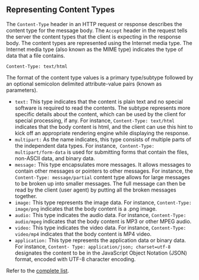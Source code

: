 ## Representing Content Types

The `Content-Type` header in an HTTP request or response describes the content type for the message
body. The `Accept` header in the request tells the server the content types that the client is expecting in
the response body. The content types are represented using the Internet media type. The Internet media
type (also known as the MIME type) indicates the type of data that a file contains.
```
Content-Type: text/html
```
The format of the content
type values is a primary type/subtype followed by an optional semicolon delimited attribute-value
pairs (known as parameters).

- `text:` This type indicates that the content is plain text and no special software is required to read the 
contents. The subtype represents more specific details about the content, which can be used
by the client for special processing, if any. For instance, `Content-Type: text/html` indicates
that the body content is html, and the client can use this hint to kick off an appropriate rendering
engine while displaying the response.
- `multipart:` As the name indicates, this type consists of multiple parts of the independent data
types. For instance,` Content-Type: multipart/form-data` is used for submitting forms that
contain the files, non-ASCII data, and binary data.
- `message:` This type encapsulates more messages. It allows messages to contain other messages
or pointers to other messages. For instance, the `Content-Type: message/partial` content
type allows for large messages to be broken up into smaller messages. The full message can then
be read by the client (user agent) by putting all the broken messages together.
- `image:` This type represents the image data. For instance, `Content-Type: image/png` indicates
that the body content is a .png image.
- `audio:` This type indicates the audio data. For instance, `Content-Type: audio/mpeg` indicates
that the body content is MP3 or other MPEG audio.
- `video:` This type indicates the video data. For instance, `Content-Type: video/mp4` indicates
that the body content is MP4 video.
- `application:` This type represents the application data or binary data. For instance, `Content-
Type: application/json; charset=utf-8` designates the content to be in the JavaScript
Object Notation (JSON) format, encoded with UTF-8 character encoding.

Refer to the [complete list](http://www.iana.org/assignments/media-types/media-types.xhtml).
